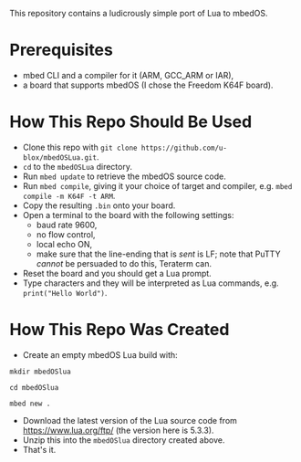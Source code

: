 This repository contains a ludicrously simple port of Lua to mbedOS.

Prerequisites
=============
- mbed CLI and a compiler for it (ARM, GCC_ARM or IAR),
- a board that supports mbedOS (I chose the Freedom K64F board).

How This Repo Should Be Used
============================
- Clone this repo with `git clone https://github.com/u-blox/mbedOSLua.git`.
- `cd` to the `mbedOSLua` directory.
- Run `mbed update` to retrieve the mbedOS source code.
- Run `mbed compile`, giving it your choice of target and compiler, e.g. `mbed compile -m K64F -t ARM`.
- Copy the resulting `.bin` onto your board.
- Open a terminal to the board with the following settings:
  - baud rate 9600,
  - no flow control,
  - local echo ON,
  - make sure that the line-ending that is *sent* is LF; note that PuTTY *cannot* be persuaded to do this, Teraterm can.
- Reset the board and you should get a Lua prompt.
- Type characters and they will be interpreted as Lua commands, e.g. `print("Hello World")`.

How This Repo Was Created
=========================
- Create an empty mbedOS Lua build with:

 `mkdir mbedOSlua`
 
 `cd mbedOSlua`
 
 `mbed new .`

- Download the latest version of the Lua source code from https://www.lua.org/ftp/ (the version here is 5.3.3).
- Unzip this into the `mbedOSlua` directory created above.
- That's it.